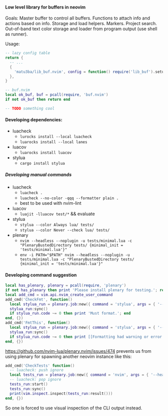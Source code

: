#### Low level library for buffers in neovim ####

Goals: Master buffer to control all buffers. Functions to attach info and
actions based on info. Storage and load helpers. Markers. Project search.
Out-of-band text color storage and loader from program output (use shell as runner).

Usage:
```lua
-- lazy config table
return {
  -- ...
  {
    'matu3ba/lib_buf.nvim', config = function() require('lib_buf').setup({ dev_autocmd = true, }) end,
  },
}

```
```lua
-- buf.nvim
local ok_buf, buf = pcall(require, 'buf.nvim')
if not ok_buf then return end

-- TODO something cool
```

#### Developing dependencies:
- luacheck
  * `lurocks install --local luacheck`
  * `luarocks install --local lanes`
- luacov
  * `luarocks install luacov`
- stylua
  * `cargo install stylua`

##### Developing manual commands
- luacheck
  * `luacheck .`
  * `luacheck --no-color -qqq --formatter plain .`
  * best to be used with nvim-lint
- luacov
  * `luajit -lluacov test/*` && evaluate
- stylua
  * `stylua --color Always lua/ tests/`
  * `stylua --color Never --check lua/ tests/`
- plenary
  * `nvim --headless --noplugin -u tests/minimal.lua -c "PlenaryBustedDirectory tests/ {minimal_init = 'tests/minimal.lua'}"`
  * `env -i PATH="$PATH" nvim --headless --noplugin -u tests/minimal.lua -c "PlenaryBustedDirectory tests/ {minimal_init = 'tests/minimal.lua'}"`

#### Developing command suggestion
```lua
local has_plenary, plenary = pcall(require, 'plenary')
if not has_plenary then print 'Please install plenary for testing.'; return end
local add_cmd = vim.api.nvim_create_user_command
add_cmd('CheckFmt', function()
  local stylua_run = plenary.job:new({ command = 'stylua', args = { '--color', 'always', '--check', 'lua/', 'tests/' } })
  stylua_run:sync()
  if stylua_run.code ~= 0 then print 'Must format.'; end
end, {})
add_cmd('FmtThis', function()
  local stylua_run = plenary.job:new({ command = 'stylua', args = { '--color', 'always', '--check', 'lua/', 'tests/' } })
  stylua_run:sync()
  if stylua_run.code ~= 0 then print [[Formatting had warning or error. Run 'stylua .']]; end
end, {})
```

https://github.com/nvim-lua/plenary.nvim/issues/474 prevents us from
using plenary for spawning another neovim instance like this:
```lua
add_cmd('CheckTests' function()
  -- luacheck: push ignore
  local tests_run = plenary.job:new({ command = 'nvim', args = { '--headless', '--noplugin', '-u', 'tests/minimal.lua', '-c', [["PlenaryBustedDirectory tests/ {minimal_init = 'tests/minimal.lua'}"]] } })
  -- luacheck: pop ignore
  tests_run:start()
  tests_run:sync()
  print(vim.inspect.inspect(tests_run:result()))
end, {})
```
So one is forced to use visual inspection of the CLI output instead.
